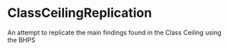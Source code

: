 # ClassCeilingReplication
An attempt to replicate the main findings found in the Class Ceiling using the BHPS
